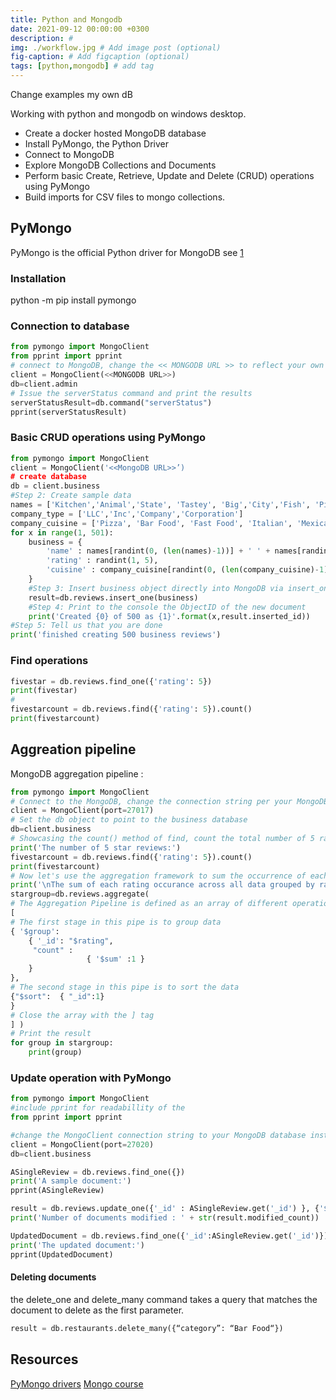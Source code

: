 ```yaml
---
title: Python and Mongodb
date: 2021-09-12 00:00:00 +0300
description: #
img: ./workflow.jpg # Add image post (optional)
fig-caption: # Add figcaption (optional)
tags: [python,mongodb] # add tag
---
```

Change examples my own dB

Working with python and mongodb on windows desktop.

* Create a docker hosted MongoDB database
* Install PyMongo, the Python Driver
* Connect to MongoDB
* Explore MongoDB Collections and Documents
* Perform basic Create, Retrieve, Update and Delete (CRUD) operations using PyMongo
* Build imports for CSV files  to mongo collections.

## PyMongo

PyMongo is the official Python driver for MongoDB
see [1](#1)

### Installation

python -m pip install pymongo

### Connection to database

```py
from pymongo import MongoClient
from pprint import pprint
# connect to MongoDB, change the << MONGODB URL >> to reflect your own connection string
client = MongoClient(<<MONGODB URL>>)
db=client.admin
# Issue the serverStatus command and print the results
serverStatusResult=db.command("serverStatus")
pprint(serverStatusResult)
```

### Basic CRUD operations using PyMongo

```py
from pymongo import MongoClient
client = MongoClient('<<MongoDB URL>>’)
# create database
db = client.business
#Step 2: Create sample data
names = ['Kitchen','Animal','State', 'Tastey', 'Big','City','Fish', 'Pizza','Goat', 'Salty','Sandwich','Lazy', 'Fun']
company_type = ['LLC','Inc','Company','Corporation']
company_cuisine = ['Pizza', 'Bar Food', 'Fast Food', 'Italian', 'Mexican', 'American', 'Sushi Bar', 'Vegetarian']
for x in range(1, 501):
    business = {
        'name' : names[randint(0, (len(names)-1))] + ' ' + names[randint(0, (len(names)-1))]  + ' ' + company_type[randint(0, (len(company_type)-1))],
        'rating' : randint(1, 5),
        'cuisine' : company_cuisine[randint(0, (len(company_cuisine)-1))]
    }
    #Step 3: Insert business object directly into MongoDB via insert_one
    result=db.reviews.insert_one(business)
    #Step 4: Print to the console the ObjectID of the new document
    print('Created {0} of 500 as {1}'.format(x,result.inserted_id))
#Step 5: Tell us that you are done
print('finished creating 500 business reviews')
```

### Find operations

```py
fivestar = db.reviews.find_one({'rating': 5})
print(fivestar)
#
fivestarcount = db.reviews.find({'rating': 5}).count()
print(fivestarcount)

```

## Aggreation pipeline

MongoDB aggregation pipeline :

```py
from pymongo import MongoClient
# Connect to the MongoDB, change the connection string per your MongoDB environment
client = MongoClient(port=27017)
# Set the db object to point to the business database
db=client.business
# Showcasing the count() method of find, count the total number of 5 ratings
print('The number of 5 star reviews:')
fivestarcount = db.reviews.find({'rating': 5}).count()
print(fivestarcount)
# Now let's use the aggregation framework to sum the occurrence of each rating across the entire data set
print('\nThe sum of each rating occurance across all data grouped by rating ')
stargroup=db.reviews.aggregate(
# The Aggregation Pipeline is defined as an array of different operations
[
# The first stage in this pipe is to group data
{ '$group':
    { '_id': "$rating",
     "count" :
                 { '$sum' :1 }
    }
},
# The second stage in this pipe is to sort the data
{"$sort":  { "_id":1}
}
# Close the array with the ] tag
] )
# Print the result
for group in stargroup:
    print(group)
```

### Update operation with PyMongo

```py
from pymongo import MongoClient
#include pprint for readabillity of the
from pprint import pprint

#change the MongoClient connection string to your MongoDB database instance
client = MongoClient(port=27020)
db=client.business

ASingleReview = db.reviews.find_one({})
print('A sample document:')
pprint(ASingleReview)

result = db.reviews.update_one({'_id' : ASingleReview.get('_id') }, {'$inc': {'likes': 1}})
print('Number of documents modified : ' + str(result.modified_count))

UpdatedDocument = db.reviews.find_one({'_id':ASingleReview.get('_id')})
print('The updated document:')
pprint(UpdatedDocument)
```

#### Deleting documents

 the delete_one and delete_many command takes a query that matches the document to delete as the first parameter.

```py
result = db.restaurants.delete_many({“category”: “Bar Food“})
```

## Resources

<a name="1"></a>[PyMongo drivers](https://docs.mongodb.com/drivers/python)
<a name="2"></a>[Mongo course](https://university.mongodb.com/courses/M101P/about)